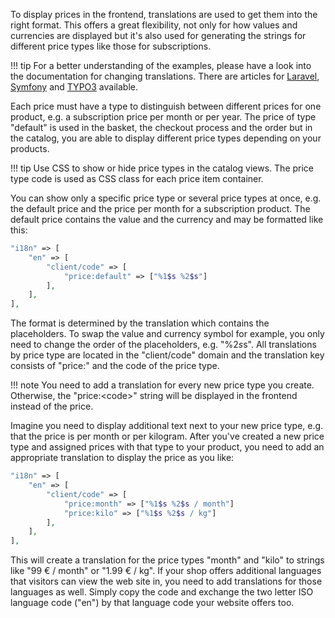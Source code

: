 To display prices in the frontend, translations are used to get them into the right format. This offers a great flexibility, not only for how values and currencies are displayed but it's also used for generating the strings for different price types like those for subscriptions.

!!! tip
    For a better understanding of the examples, please have a look into the documentation for changing translations. There are articles for [Laravel](../../start/laravel/overwrite-translations), [Symfony](../../start/symfony/overwrite-translations) and [TYPO3](../../start/typo3/overwrite-translations) available.

Each price must have a type to distinguish between different prices for one product, e.g. a subscription price per month or per year. The price of type "default" is used in the basket, the checkout process and the order but in the catalog, you are able to display different price types depending on your products.

!!! tip
    Use CSS to show or hide price types in the catalog views. The price type code is used as CSS class for each price item container.

You can show only a specific price type or several price types at once, e.g. the default price and the price per month for a subscription product. The default price contains the value and the currency and may be formatted like this:

```php
"i18n" => [
    "en" => [
        "client/code" => [
            "price:default" => ["%1$s %2$s"]
        ],
    ],
],
```

The format is determined by the translation which contains the placeholders. To swap the value and currency symbol for example, you only need to change the order of the placeholders, e.g. "%2$s %1$s". All translations by price type are located in the "client/code" domain and the translation key consists of "price:" and the code of the price type.

!!! note
    You need to add a translation for every new price type you create. Otherwise, the "price:&lt;code&gt;" string will be displayed in the frontend instead of the price.

Imagine you need to display additional text next to your new price type, e.g. that the price is per month or per kilogram. After you've created a new price type and assigned prices with that type to your product, you need to add an appropriate translation to display the price as you like:

```php
"i18n" => [
    "en" => [
        "client/code" => [
            "price:month" => ["%1$s %2$s / month"]
            "price:kilo" => ["%1$s %2$s / kg"]
        ],
    ],
],
```

This will create a translation for the price types "month" and "kilo" to strings like "99 € / month" or "1.99 € / kg". If your shop offers additional languages that visitors can view the web site in, you need to add translations for those languages as well. Simply copy the code and exchange the two letter ISO language code ("en") by that language code your website offers too.
